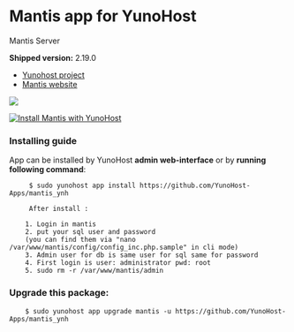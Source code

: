 # Mantis app for YunoHost
Mantis Server

**Shipped version:** 2.19.0

- [Yunohost project](https://yunohost.org)
- [Mantis website](https://www.mantisbt.org/)

![](https://www.mantisbt.org/images/mantis_logo_262x90.png)


[![Install Mantis with YunoHost](https://install-app.yunohost.org/install-with-yunohost.png)](https://install-app.yunohost.org/?app=mantis)

### Installing guide

 App can be installed by YunoHost **admin web-interface** or by **running following command**:

         $ sudo yunohost app install https://github.com/YunoHost-Apps/mantis_ynh
         
         After install :
 
        1. Login in mantis
        2. put your sql user and password 
        (you can find them via "nano /var/www/mantis/config/config_inc.php.sample" in cli mode)
        3. Admin user for db is same user for sql same for password
        4. First login is user: administrator pwd: root
        5. sudo rm -r /var/www/mantis/admin

 
### Upgrade this package:

        $ sudo yunohost app upgrade mantis -u https://github.com/YunoHost-Apps/mantis_ynh


